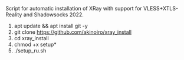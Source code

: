 Script for automatic installation of XRay with support for VLESS+XTLS-Reality and Shadowsocks 2022.

1. apt update && apt install git -y
2. git clone https://github.com/akinoiro/xray_install
3. cd xray_install
4. chmod +x setup*
5. ./setup_ru.sh
